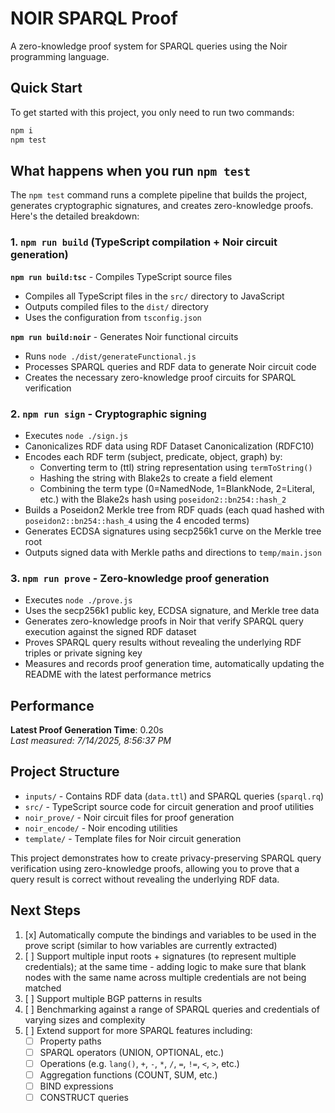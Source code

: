 # NOIR SPARQL Proof

A zero-knowledge proof system for SPARQL queries using the Noir programming language.

## Quick Start

To get started with this project, you only need to run two commands:

```bash
npm i
npm test
```

## What happens when you run `npm test`

The `npm test` command runs a complete pipeline that builds the project, generates cryptographic signatures, and creates zero-knowledge proofs. Here's the detailed breakdown:

### 1. `npm run build` (TypeScript compilation + Noir circuit generation)

**`npm run build:tsc`** - Compiles TypeScript source files
- Compiles all TypeScript files in the `src/` directory to JavaScript
- Outputs compiled files to the `dist/` directory
- Uses the configuration from `tsconfig.json`

**`npm run build:noir`** - Generates Noir functional circuits
- Runs `node ./dist/generateFunctional.js`
- Processes SPARQL queries and RDF data to generate Noir circuit code
- Creates the necessary zero-knowledge proof circuits for SPARQL verification

### 2. `npm run sign` - Cryptographic signing

- Executes `node ./sign.js`
- Canonicalizes RDF data using RDF Dataset Canonicalization (RDFC10)
- Encodes each RDF term (subject, predicate, object, graph) by:
  - Converting term to (ttl) string representation using `termToString()`
  - Hashing the string with Blake2s to create a field element
  - Combining the term type (0=NamedNode, 1=BlankNode, 2=Literal, etc.) with the Blake2s hash using `poseidon2::bn254::hash_2`
- Builds a Poseidon2 Merkle tree from RDF quads (each quad hashed with `poseidon2::bn254::hash_4` using the 4 encoded terms)
- Generates ECDSA signatures using secp256k1 curve on the Merkle tree root
- Outputs signed data with Merkle paths and directions to `temp/main.json`

### 3. `npm run prove` - Zero-knowledge proof generation

- Executes `node ./prove.js`
- Uses the secp256k1 public key, ECDSA signature, and Merkle tree data
- Generates zero-knowledge proofs in Noir that verify SPARQL query execution against the signed RDF dataset
- Proves SPARQL query results without revealing the underlying RDF triples or private signing key
- Measures and records proof generation time, automatically updating the README with the latest performance metrics

## Performance

**Latest Proof Generation Time**: 0.20s  
*Last measured: 7/14/2025, 8:56:37 PM*
## Project Structure

- `inputs/` - Contains RDF data (`data.ttl`) and SPARQL queries (`sparql.rq`)
- `src/` - TypeScript source code for circuit generation and proof utilities
- `noir_prove/` - Noir circuit files for proof generation
- `noir_encode/` - Noir encoding utilities
- `template/` - Template files for Noir circuit generation

This project demonstrates how to create privacy-preserving SPARQL query verification using zero-knowledge proofs, allowing you to prove that a query result is correct without revealing the underlying RDF data.

## Next Steps

1. [x] Automatically compute the bindings and variables to be used in the prove script (similar to how variables are currently extracted)
2. [ ] Support multiple input roots + signatures (to represent multiple credentials); at the same time - adding logic to make sure that blank nodes with the same name across multiple credentials are not being matched
3. [ ] Support multiple BGP patterns in results
4. [ ] Benchmarking against a range of SPARQL queries and credentials of varying sizes and complexity
5. [ ] Extend support for more SPARQL features including:
   - [ ] Property paths
   - [ ] SPARQL operators (UNION, OPTIONAL, etc.)
   - [ ] Operations (e.g. `lang()`, `+`, `-`, `*`, `/`, `=`, `!=`, `<`, `>`, etc.)
   - [ ] Aggregation functions (COUNT, SUM, etc.)
   - [ ] BIND expressions
   - [ ] CONSTRUCT queries
